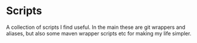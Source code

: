 Scripts
=======

A collection of scripts I find useful. In the main these are git wrappers and aliases, but also some maven wrapper scripts etc for making my life simpler.
